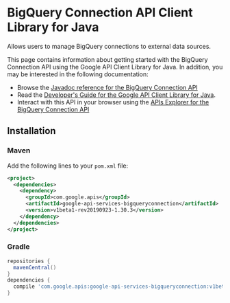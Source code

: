 # BigQuery Connection API Client Library for Java

Allows users to manage BigQuery connections to external data sources.

This page contains information about getting started with the BigQuery Connection API
using the Google API Client Library for Java. In addition, you may be interested
in the following documentation:

* Browse the [Javadoc reference for the BigQuery Connection API][javadoc]
* Read the [Developer's Guide for the Google API Client Library for Java][google-api-client].
* Interact with this API in your browser using the [APIs Explorer for the BigQuery Connection API][api-explorer]

## Installation

### Maven

Add the following lines to your `pom.xml` file:

```xml
<project>
  <dependencies>
    <dependency>
      <groupId>com.google.apis</groupId>
      <artifactId>google-api-services-bigqueryconnection</artifactId>
      <version>v1beta1-rev20190923-1.30.3</version>
    </dependency>
  </dependencies>
</project>
```

### Gradle

```gradle
repositories {
  mavenCentral()
}
dependencies {
  compile 'com.google.apis:google-api-services-bigqueryconnection:v1beta1-rev20190923-1.30.3'
}
```

[javadoc]: https://googleapis.dev/java/google-api-services-bigqueryconnection/latest/index.html
[google-api-client]: https://github.com/googleapis/google-api-java-client/
[api-explorer]: https://developers.google.com/apis-explorer/#p/abusiveexperiencereport/v1/
